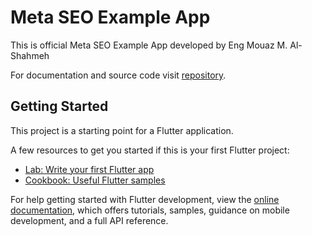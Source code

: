 # Meta SEO Example App

This is official Meta SEO Example App developed by Eng Mouaz M. Al-Shahmeh

For documentation and source code visit [repository](https://github.com/Eng-Mouaz-M-AlShahmeh/meta_seo).

## Getting Started

This project is a starting point for a Flutter application.

A few resources to get you started if this is your first Flutter project:

- [Lab: Write your first Flutter app](https://docs.flutter.dev/get-started/codelab)
- [Cookbook: Useful Flutter samples](https://docs.flutter.dev/cookbook)

For help getting started with Flutter development, view the
[online documentation](https://docs.flutter.dev/), which offers tutorials,
samples, guidance on mobile development, and a full API reference.
